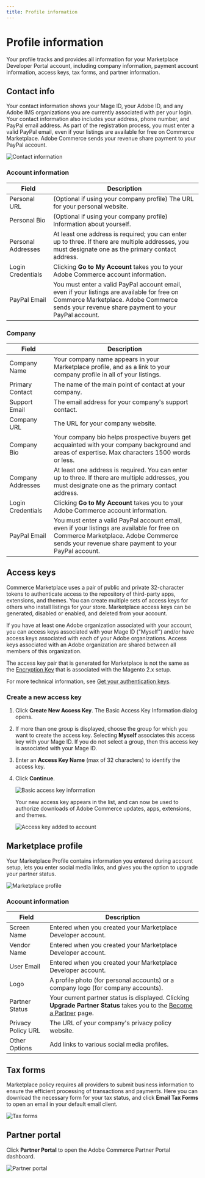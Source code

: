 ```yaml
---
title: Profile information
---
```


# Profile information

Your profile tracks and provides all information for your Marketplace Developer Portal account, including company information, payment account information, access keys, tax forms, and partner information.

## Contact info

Your contact information shows your Mage ID, your Adobe ID, and any Adobe IMS organizations you are currently associated with per your login.
Your contact information also includes your address, phone number, and PayPal email address. As part of the registration process, you must enter a valid PayPal email, even if your listings are available for free on Commerce Marketplace. Adobe Commerce sends your revenue share payment to your PayPal account.

![Contact information](_images/account-information.png)

### Account information

|Field|Description|
|--- |--- |
|Personal URL|(Optional if using your company profile) The URL for your personal website.|
|Personal Bio|(Optional if using your company profile) Information about yourself.|
|Personal Addresses|At least one address is required; you can enter up to three. If there are multiple addresses, you must designate one as the primary contact address.|
|Login Credentials|Clicking **Go to My Account** takes you to your Adobe Commerce account information.|
|PayPal Email|You must enter a valid PayPal account email, even if  your listings are available for free on Commerce Marketplace. Adobe Commerce sends your revenue share payment to your PayPal account.|

### Company

|Field|Description|
|--- |--- |
|Company Name|Your company name appears in your Marketplace profile, and as a link to your company profile in all of your listings.|
|Primary Contact|The name of the main point of contact at your company.|
|Support Email|The email address for your company's support contact.|
|Company URL|The URL for your company website.|
|Company Bio|Your company bio helps prospective buyers get acquainted with your company background and areas of expertise. Max characters 1500 words or less.|
|Company Addresses|At least one address is required. You can enter up to three. If there are multiple addresses, you must designate one as the primary contact address.|
|Login Credentials|Clicking **Go to My Account** takes you to your Adobe Commerce account information.|
|PayPal Email|You must enter a valid PayPal account email, even if your listings are available for free on Commerce Marketplace. Adobe Commerce sends your revenue share payment to your PayPal account.|

## Access keys

Commerce Marketplace uses a pair of public and private 32-character tokens to authenticate access to the repository of third-party apps, extensions, and themes. You can create multiple sets of access keys for others who install listings for your store. Marketplace access keys can be generated, disabled or enabled, and deleted from your account.

If you have at least one Adobe organization associated with your account, you can access keys associated with your Mage ID ("Myself") and/or have access keys associated with each of your Adobe organizations.
Access keys associated with an Adobe organization are shared between all members of this organization.

<InlineAlert variant="info" slots="text"/>

The access key pair that is generated for Marketplace is not the same as the [Encryption Key](https://experienceleague.adobe.com/docs/commerce-admin/systems/security/encryption-key.html) that is associated with the Magento 2.x setup.

For more technical information, see [Get your authentication keys](https://experienceleague.adobe.com/docs/commerce-operations/installation-guide/prerequisites/authentication-keys.html).

### Create a new access key

1. Click **Create New Access Key**. The Basic Access Key Information dialog opens.
2. If more than one group is displayed, choose the group for which you want to create the access key. Selecting **Myself** associates this access key with your Mage ID. If you do not select a group, then this access key is associated with your Mage ID.
3. Enter an **Access Key Name** (max of 32 characters) to identify the access key.
4. Click **Continue**.

    ![Basic access key information](_images/basic-access-key-information.png)

    Your new access key appears in the list, and can now be used to authorize downloads of Adobe Commerce updates, apps, extensions, and themes.

    ![Access key added to account](_images/access-keys.png)

## Marketplace profile

Your Marketplace Profile contains information you entered during account setup, lets you enter social media links, and gives you the option to upgrade your partner status.

![Marketplace profile](_images/marketplace-profile.png)

### Account information

| Field | Description |
|-------|-------------|
| Screen Name | Entered when you created your Marketplace Developer account. |
| Vendor Name | Entered when you created your Marketplace Developer account. |
| User Email | Entered when you created your Marketplace Developer account. |
| Logo | A profile photo (for personal accounts) or a company logo (for company accounts). |
| Partner Status | Your current partner status is displayed. Clicking **Upgrade Partner Status** takes you to the [Become a Partner](https://magento.com/partners/become) page. |
| Privacy Policy URL | The URL of your company\'s privacy policy website. |
| Other Options | Add links to various social media profiles. |

## Tax forms

Marketplace policy requires all providers to submit business information to ensure the efficient processing of transactions and payments. Here you can download the necessary form for your tax status, and click **Email Tax Forms** to open an email in your default email client.

![Tax forms](_images/tax-forms.png)

## Partner portal

Click **Partner Portal** to open the Adobe Commerce Partner Portal dashboard.

![Partner portal](_images/partner-portal.png)
